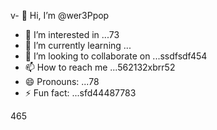 v- 👋 Hi, I’m @wer3Ppop
- 👀 I’m interested in ...73
- 🌱 I’m currently learning ...
- 💞️ I’m looking to collaborate on ...ssdfsdf454
- 📫 How to reach me ...562132xbrr52
- 😄 Pronouns: ...78
- ⚡ Fun fact: ...sfd44487783

<!---jl456asdgjl
wer3Ppop/wer3Ppop is a ✨ special ✨ repository 2because its `README.md` (this file) appears on your GitHub profile.
You can click the Preview link to take a look at your changes.
--->465
